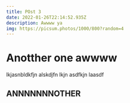 ```yaml
---
title: POst 3
date: 2022-01-26T22:14:52.935Z
description: Awwww ya
img: https://picsum.photos/1000/800?random=4
---
```

# Anotther one awwww

lkjasnbldkfjn alskdjfn lkjn asdfkjn laasdf

## ANNNNNNNOTHER
